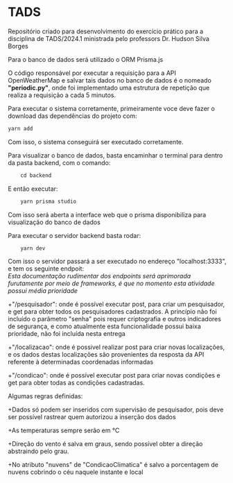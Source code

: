 # TADS
 Repositório criado para desenvolvimento do exercício prático para a disciplina de TADS/2024.1 ministrada pelo professors Dr. Hudson Silva Borges

 Para o banco de dados será utilizado o ORM Prisma.js

 O código responsável por executar a requisição para a API OpenWeatherMap e salvar tais dados no banco de dados é o nomeado **"periodic.py"**, onde foi implementado uma estrutura de repetição que realiza a requisição a cada 5 minutos.

 Para executar o sistema corretamente, primeiramente voce deve fazer o download das dependências do projeto com:
````c
yarn add
````

Com isso, o sistema conseguirá ser executado corretamente.

 Para visualizar o banco de dados, basta encaminhar o terminal para dentro da pasta backend, com o comando:
````c
    cd backend
````

 E então executar:
````c
    yarn prisma studio
````
Com isso será aberta a interface web que o prisma disponibiliza para visualização do banco de dados


Para executar o servidor backend basta rodar:
````c
    yarn dev
````

Com isso o servidor passará a ser executado no endereço "localhost:3333", e tem os seguinte endpoit:  
*Esta documentação rudimentar dos endpoints será aprimorada furutamente por meio de frameworks, é que no momento esta atividade possui média prioridade*

+"/pesquisador": onde é possível executar post, para criar um pesquisador, e get para obter todos os pesquisadores cadastrados. A princípio não foi incluído o parâmetro "senha" pois requer criptografia e outros indicadores de segurança, e como atualmente esta funcionalidade possui baixa prioridade, não foi incluída nesta entrega

+"/localizacao": onde é possivel realizar post para criar novas localizações, e os dados destas localizações são provenientes da resposta da API referente à determinadas coordenadas informadas

+"/condicao": onde é possível executar post para criar novas condições e get para obter todas as condições cadastradas.


 Algumas regras definidas:  
  
+Dados só podem ser inseridos com supervisão de pesquisador, pois deve ser possível rastrear quem autorizou a inserção dos dados

+As temperaturas sempre serão em °C

+Direção do vento é salva em graus, sendo possível obter a direção abstraindo pelo grau.

+No atributo "nuvens" de "CondicaoClimatica" é salvo a porcentagem de nuvens cobrindo o céu naquele instante e local
